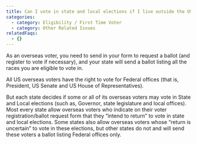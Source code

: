 ```yaml
---
title: Can I vote in state and local elections if I live outside the US?
categories:
  - category: Eligibility / First Time Voter
  - category: Other Related Issues
relatedFaqs:
  - {}
---
```

As an overseas voter, you need to send in your form to request a ballot (and register to vote if necessary), and your state will send a ballot listing all the races you are eligible to vote in. 

All US overseas voters have the right to vote for Federal offices (that is, President, US Senate and US House of Representatives). 

But each state decides if some or all of its overseas voters may vote in State and Local elections (such as, Governor, state legislature and local offices). Most every state allow overseas voters who indicate on their voter registration/ballot request form that they “intend to return” to vote in state and local elections. Some states also allow overseas voters whose “return is uncertain” to vote in these elections, but other states do not and will send these voters a ballot listing Federal offices only. 
